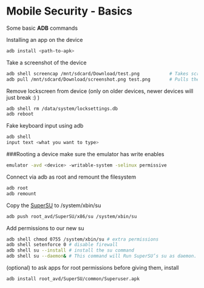 # Mobile Security - Basics
Some basic **ADB** commands

Installing an app on the device
```bash
adb install <path-to-apk>
```

Take a screenshot of the device
```bash
adb shell screencap /mnt/sdcard/Download/test.png           # Takes screen and writes it to a location
adb pull /mnt/sdcard/Download/screenshot.png test.png       # Pulls the screen from the device to the host
```

Remove lockscreen from device (only on older devices, newer devices will just break :) )
```bash
adb shell rm /data/system/locksettings.db
adb reboot
```

Fake keyboard input using adb
```bash
adb shell
input text <what you want to type>
```

###Rooting a device
make sure the emulator has write enables
```bash
emulator -avd <device> -writable-system -selinux permissive
```

Connect via adb as root and remount the filesystem
```bash
adb root
adb remount
```

Copy the [SuperSU](https://github.com/0xFireball/root_avd) to /system/xbin/su
```bash
adb push root_avd/SuperSU/x86/su /system/xbin/su
```

Add permissions to our new su
```bash
adb shell chmod 0755 /system/xbin/su # extra permissions
adb shell setenforce 0 # disable firewall
adb shell su --install # install the su command
adb shell su --daemon& # This command will Run SuperSU’s su as daemon.
```

(optional) to ask apps for root permissions before giving them, install
```bash
adb install root_avd/SuperSU/common/Superuser.apk
```